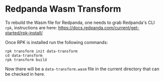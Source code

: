 # Redpanda Wasm Transform

To rebuild the Wasm file for Redpanda, one needs to grab Redpanda's CLI `rpk`, instructions are here: https://docs.redpanda.com/current/get-started/rpk-install/

Once RPK is installed run the following commands:

```shell
rpk transform init data-transform
cd data-transform
rpk transform build
```

Now there will be a `data-transform.wasm` file in the current directory that can be checked in here.
